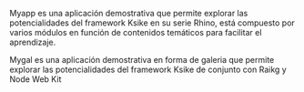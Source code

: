 Myapp es una aplicación demostrativa que permite explorar las potencialidades del framework Ksike en su serie Rhino, está compuesto por varios módulos en función de contenidos temáticos para facilitar el aprendizaje.

Mygal es una aplicación demostrativa en forma de galeria que permite explorar las potencialidades del framework Ksike de conjunto con Raikg y Node Web Kit

